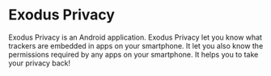 # Exodus Privacy

Exodus Privacy is an Android application.
Exodus Privacy let you know what trackers are embedded in apps on your smartphone. It let you also know the permissions required by any apps on your smartphone. It helps you to take your privacy back!
